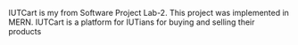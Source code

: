 IUTCart is my from Software Project Lab-2. This project was implemented in MERN. IUTCart is a platform for IUTians for buying and selling their products
